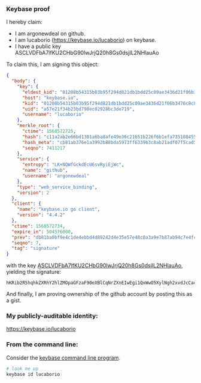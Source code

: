 ### Keybase proof

I hereby claim:

  * I am argonewdeal on github.
  * I am lucaborio (https://keybase.io/lucaborio) on keybase.
  * I have a public key ASCLVDFbA7lfKU2CHbG90lwJrjQ20h8Gs0dsjIL2NHlauAo

To claim this, I am signing this object:

```json
{
  "body": {
    "key": {
      "eldest_kid": "01208b54315b03b95f294d821db1bdd25c09ae3436d21f06b3476c8c82f634795ab80a",
      "host": "keybase.io",
      "kid": "01208b54315b03b95f294d821db1bdd25c09ae3436d21f06b3476c8c82f634795ab80a",
      "uid": "a57e21f34b23bd798ec02928bc3de719",
      "username": "lucaborio"
    },
    "merkle_root": {
      "ctime": 1568572725,
      "hash": "c11a2ab2e66bd1381a6ba8afe49e36c21651b226f6b1efa735188455976b554cab74ada5885ac87845b409e0c32ef32fb54859c1c05cb4a1d8d8f066ffef01c9",
      "hash_meta": "cb81ab376e1a3992b88bda5973ff6339b3c8ab21adf07f5cad5c71191232b1d0",
      "seqno": 7411217
    },
    "service": {
      "entropy": "LK+NQWfGckdEcU6svRyiEjWc",
      "name": "github",
      "username": "argonewdeal"
    },
    "type": "web_service_binding",
    "version": 2
  },
  "client": {
    "name": "keybase.io go client",
    "version": "4.4.2"
  },
  "ctime": 1568572734,
  "expire_in": 504576000,
  "prev": "db81ba0bf9e4c1de4ebbd4d89242d4e35e57e48c0a3a9e7b87ab94c7e4fcdac4",
  "seqno": 7,
  "tag": "signature"
}
```

with the key [ASCLVDFbA7lfKU2CHbG90lwJrjQ20h8Gs0dsjIL2NHlauAo](https://keybase.io/lucaborio), yielding the signature:

```
hKRib2R5hqhkZXRhY2hlZMOpaGFzaF90eXBlCqNrZXnEIwEgi1QxWwO5XylNgh2xvdJcCa40NtIfBrNHbIyC9jR5WrgKp3BheWxvYWTESpcCB8Qg24G6C/nkwd5Ou9TYkkLU415X5IwKOp57h6uUx+T82sTEIC0VtIqv8ZOMYgca4/nygk9K/NeOibj3L6xfHTgyiIG/AgHCo3NpZ8RAU/6MK2pC83QAKwVCoRhVJ6nx/8Z0sRrHvC/TvSeTgIEFRycVbbMriOFsJt5IiYzxcgnCByZ05iBi34K1zcnCB6hzaWdfdHlwZSCkaGFzaIKkdHlwZQildmFsdWXEIGSlaCCtJrskrr98zkJ+fQt4rwo0IG3XbTRLBbzedVJ0o3RhZ80CAqd2ZXJzaW9uAQ==

```

And finally, I am proving ownership of the github account by posting this as a gist.

### My publicly-auditable identity:

https://keybase.io/lucaborio

### From the command line:

Consider the [keybase command line program](https://keybase.io/download).

```bash
# look me up
keybase id lucaborio
```